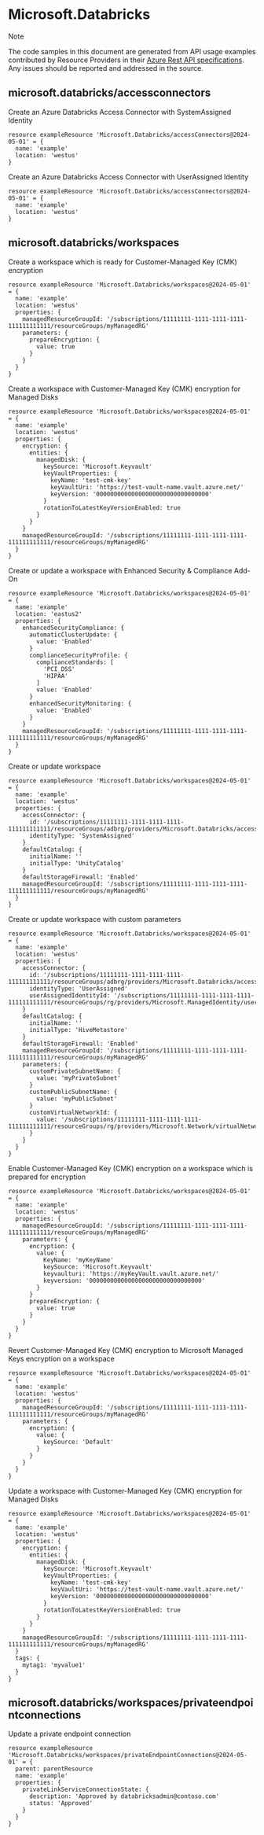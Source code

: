 # Microsoft.Databricks
  
> [!NOTE]
> The code samples in this document are generated from API usage examples contributed by Resource Providers in their [Azure Rest API specifications](https://github.com/Azure/azure-rest-api-specs). Any issues should be reported and addressed in the source.


## microsoft.databricks/accessconnectors

Create an Azure Databricks Access Connector with SystemAssigned Identity
```bicep
resource exampleResource 'Microsoft.Databricks/accessConnectors@2024-05-01' = {
  name: 'example'
  location: 'westus'
}
```

Create an Azure Databricks Access Connector with UserAssigned Identity
```bicep
resource exampleResource 'Microsoft.Databricks/accessConnectors@2024-05-01' = {
  name: 'example'
  location: 'westus'
}
```

## microsoft.databricks/workspaces

Create a workspace which is ready for Customer-Managed Key (CMK) encryption
```bicep
resource exampleResource 'Microsoft.Databricks/workspaces@2024-05-01' = {
  name: 'example'
  location: 'westus'
  properties: {
    managedResourceGroupId: '/subscriptions/11111111-1111-1111-1111-111111111111/resourceGroups/myManagedRG'
    parameters: {
      prepareEncryption: {
        value: true
      }
    }
  }
}
```

Create a workspace with Customer-Managed Key (CMK) encryption for Managed Disks
```bicep
resource exampleResource 'Microsoft.Databricks/workspaces@2024-05-01' = {
  name: 'example'
  location: 'westus'
  properties: {
    encryption: {
      entities: {
        managedDisk: {
          keySource: 'Microsoft.Keyvault'
          keyVaultProperties: {
            keyName: 'test-cmk-key'
            keyVaultUri: 'https://test-vault-name.vault.azure.net/'
            keyVersion: '00000000000000000000000000000000'
          }
          rotationToLatestKeyVersionEnabled: true
        }
      }
    }
    managedResourceGroupId: '/subscriptions/11111111-1111-1111-1111-111111111111/resourceGroups/myManagedRG'
  }
}
```

Create or update a workspace with Enhanced Security & Compliance Add-On
```bicep
resource exampleResource 'Microsoft.Databricks/workspaces@2024-05-01' = {
  name: 'example'
  location: 'eastus2'
  properties: {
    enhancedSecurityCompliance: {
      automaticClusterUpdate: {
        value: 'Enabled'
      }
      complianceSecurityProfile: {
        complianceStandards: [
          'PCI_DSS'
          'HIPAA'
        ]
        value: 'Enabled'
      }
      enhancedSecurityMonitoring: {
        value: 'Enabled'
      }
    }
    managedResourceGroupId: '/subscriptions/11111111-1111-1111-1111-111111111111/resourceGroups/myManagedRG'
  }
}
```

Create or update workspace
```bicep
resource exampleResource 'Microsoft.Databricks/workspaces@2024-05-01' = {
  name: 'example'
  location: 'westus'
  properties: {
    accessConnector: {
      id: '/subscriptions/11111111-1111-1111-1111-111111111111/resourceGroups/adbrg/providers/Microsoft.Databricks/accessConnectors/myAccessConnector'
      identityType: 'SystemAssigned'
    }
    defaultCatalog: {
      initialName: ''
      initialType: 'UnityCatalog'
    }
    defaultStorageFirewall: 'Enabled'
    managedResourceGroupId: '/subscriptions/11111111-1111-1111-1111-111111111111/resourceGroups/myManagedRG'
  }
}
```

Create or update workspace with custom parameters
```bicep
resource exampleResource 'Microsoft.Databricks/workspaces@2024-05-01' = {
  name: 'example'
  location: 'westus'
  properties: {
    accessConnector: {
      id: '/subscriptions/11111111-1111-1111-1111-111111111111/resourceGroups/adbrg/providers/Microsoft.Databricks/accessConnectors/myAccessConnector'
      identityType: 'UserAssigned'
      userAssignedIdentityId: '/subscriptions/11111111-1111-1111-1111-111111111111/resourceGroups/rg/providers/Microsoft.ManagedIdentity/userAssignedIdentities/myIdentity'
    }
    defaultCatalog: {
      initialName: ''
      initialType: 'HiveMetastore'
    }
    defaultStorageFirewall: 'Enabled'
    managedResourceGroupId: '/subscriptions/11111111-1111-1111-1111-111111111111/resourceGroups/myManagedRG'
    parameters: {
      customPrivateSubnetName: {
        value: 'myPrivateSubnet'
      }
      customPublicSubnetName: {
        value: 'myPublicSubnet'
      }
      customVirtualNetworkId: {
        value: '/subscriptions/11111111-1111-1111-1111-111111111111/resourceGroups/rg/providers/Microsoft.Network/virtualNetworks/myNetwork'
      }
    }
  }
}
```

Enable Customer-Managed Key (CMK) encryption on a workspace which is prepared for encryption
```bicep
resource exampleResource 'Microsoft.Databricks/workspaces@2024-05-01' = {
  name: 'example'
  location: 'westus'
  properties: {
    managedResourceGroupId: '/subscriptions/11111111-1111-1111-1111-111111111111/resourceGroups/myManagedRG'
    parameters: {
      encryption: {
        value: {
          KeyName: 'myKeyName'
          keySource: 'Microsoft.Keyvault'
          keyvaulturi: 'https://myKeyVault.vault.azure.net/'
          keyversion: '00000000000000000000000000000000'
        }
      }
      prepareEncryption: {
        value: true
      }
    }
  }
}
```

Revert Customer-Managed Key (CMK) encryption to Microsoft Managed Keys encryption on a workspace
```bicep
resource exampleResource 'Microsoft.Databricks/workspaces@2024-05-01' = {
  name: 'example'
  location: 'westus'
  properties: {
    managedResourceGroupId: '/subscriptions/11111111-1111-1111-1111-111111111111/resourceGroups/myManagedRG'
    parameters: {
      encryption: {
        value: {
          keySource: 'Default'
        }
      }
    }
  }
}
```

Update a workspace with Customer-Managed Key (CMK) encryption for Managed Disks
```bicep
resource exampleResource 'Microsoft.Databricks/workspaces@2024-05-01' = {
  name: 'example'
  location: 'westus'
  properties: {
    encryption: {
      entities: {
        managedDisk: {
          keySource: 'Microsoft.Keyvault'
          keyVaultProperties: {
            keyName: 'test-cmk-key'
            keyVaultUri: 'https://test-vault-name.vault.azure.net/'
            keyVersion: '00000000000000000000000000000000'
          }
          rotationToLatestKeyVersionEnabled: true
        }
      }
    }
    managedResourceGroupId: '/subscriptions/11111111-1111-1111-1111-111111111111/resourceGroups/myManagedRG'
  }
  tags: {
    mytag1: 'myvalue1'
  }
}
```

## microsoft.databricks/workspaces/privateendpointconnections

Update a private endpoint connection
```bicep
resource exampleResource 'Microsoft.Databricks/workspaces/privateEndpointConnections@2024-05-01' = {
  parent: parentResource 
  name: 'example'
  properties: {
    privateLinkServiceConnectionState: {
      description: 'Approved by databricksadmin@contoso.com'
      status: 'Approved'
    }
  }
}
```
